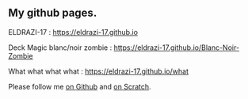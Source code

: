 <h2>My github pages.</h2>

ELDRAZI-17 :
https://eldrazi-17.github.io

Deck Magic blanc/noir zombie :
https://eldrazi-17.github.io/Blanc-Noir-Zombie

What what what what :
https://eldrazi-17.github.io/what

Please follow me <a href="https://github.com/ELDRAZI-17">on Github</a> and <a href="https://scratch.mit.edu/users/ELDRAZI-17/">on Scratch</a>.

